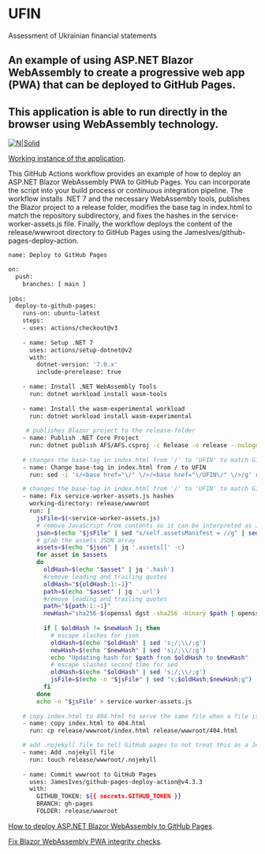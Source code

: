 # UFIN
Assessment of Ukrainian financial statements


##  An example of using ASP.NET Blazor WebAssembly to create a progressive web app (PWA) that can be deployed to GitHub Pages.

## This application is able to run directly in the browser using WebAssembly technology.

[![N|Solid](https://miro.medium.com/max/875/1*mNOKpf7lW6dQC8LvewtMdQ.jpeg)](https://docs.microsoft.com/en-us/aspnet/core/blazor/host-and-deploy/webassembly)

[Working instance of the application](https://whitewaw.github.io/UFIN/).

This GitHub Actions workflow provides an example of how to deploy an ASP.NET Blazor WebAssembly PWA to GitHub Pages. You can incorporate the script into your build process or continuous integration pipeline. The workflow installs .NET 7 and the necessary WebAssembly tools, publishes the Blazor project to a release folder, modifies the base tag in index.html to match the repository subdirectory, and fixes the hashes in the service-worker-assets.js file. Finally, the workflow deploys the content of the release/wwwroot directory to GitHub Pages using the JamesIves/github-pages-deploy-action.

```sh
name: Deploy to GitHub Pages

on:
  push:
    branches: [ main ]
    
jobs:
  deploy-to-github-pages:
    runs-on: ubuntu-latest
    steps:
    - uses: actions/checkout@v3
    
    - name: Setup .NET 7
      uses: actions/setup-dotnet@v2
      with:
        dotnet-version: '7.0.x'
        include-prerelease: true
        
    - name: Install .NET WebAssembly Tools
      run: dotnet workload install wasm-tools
      
    - name: Install the wasm-experimental workload
      run: dotnet workload install wasm-experimental
        
     # publishes Blazor project to the release-folder
    - name: Publish .NET Core Project
      run: dotnet publish AFS/AFS.csproj -c Release -o release --nologo
    
    # changes the base-tag in index.html from '/' to 'UFIN' to match GitHub Pages repository subdirectory
    - name: Change base-tag in index.html from / to UFIN
      run: sed -i 's/<base href="\/" \/>/<base href="\/UFIN\/" \/>/g' release/wwwroot/index.html

    # changes the base-tag in index.html from '/' to 'UFIN' to match GitHub Pages repository subdirectory
    - name: Fix service-worker-assets.js hashes
      working-directory: release/wwwroot
      run: |
        jsFile=$(<service-worker-assets.js)
        # remove JavaScript from contents so it can be interpreted as JSON
        json=$(echo "$jsFile" | sed "s/self.assetsManifest = //g" | sed "s/;//g")
        # grab the assets JSON array
        assets=$(echo "$json" | jq '.assets[]' -c)
        for asset in $assets
        do
          oldHash=$(echo "$asset" | jq '.hash')
          #remove leading and trailing quotes
          oldHash="${oldHash:1:-1}"
          path=$(echo "$asset" | jq '.url')
          #remove leading and trailing quotes
          path="${path:1:-1}"
          newHash="sha256-$(openssl dgst -sha256 -binary $path | openssl base64 -A)"
          
          if [ $oldHash != $newHash ]; then
            # escape slashes for json
            oldHash=$(echo "$oldHash" | sed 's;/;\\/;g')
            newHash=$(echo "$newHash" | sed 's;/;\\/;g')
            echo "Updating hash for $path from $oldHash to $newHash"
            # escape slashes second time for sed
            oldHash=$(echo "$oldHash" | sed 's;/;\\/;g')
            jsFile=$(echo -n "$jsFile" | sed "s;$oldHash;$newHash;g")
          fi
        done
        echo -n "$jsFile" > service-worker-assets.js
    
    # copy index.html to 404.html to serve the same file when a file is not found
    - name: copy index.html to 404.html
      run: cp release/wwwroot/index.html release/wwwroot/404.html

    # add .nojekyll file to tell GitHub pages to not treat this as a Jekyll project. (Allow files and folders starting with an underscore)
    - name: Add .nojekyll file
      run: touch release/wwwroot/.nojekyll
      
    - name: Commit wwwroot to GitHub Pages
      uses: JamesIves/github-pages-deploy-action@v4.3.3
      with:
        GITHUB_TOKEN: ${{ secrets.GITHUB_TOKEN }}
        BRANCH: gh-pages
        FOLDER: release/wwwroot
```

[How to deploy ASP.NET Blazor WebAssembly to GitHub Pages](https://swimburger.net/blog/dotnet/how-to-deploy-aspnet-blazor-webassembly-to-github-pages).

[Fix Blazor WebAssembly PWA integrity checks](https://swimburger.net/blog/dotnet/fix-blazor-webassembly-pwa-integrity-checks).

